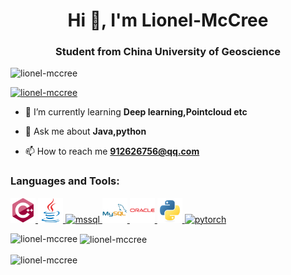 <h1 align="center">Hi 👋, I'm Lionel-McCree</h1>
<h3 align="center">Student from China University of Geoscience</h3>

<p align="left"> <img src="https://komarev.com/ghpvc/?username=lionel-mccree&label=Profile%20views&color=0e75b6&style=flat" alt="lionel-mccree" /> </p>

<p align="left"> <a href="https://github.com/ryo-ma/github-profile-trophy"><img src="https://github-profile-trophy.vercel.app/?username=lionel-mccree" alt="lionel-mccree" /></a> </p>

- 🌱 I’m currently learning **Deep learning,Pointcloud etc**

- 💬 Ask me about **Java,python**

- 📫 How to reach me **912626756@qq.com**


<h3 align="left">Languages and Tools:</h3>
<p align="left"> <a href="https://www.w3schools.com/cpp/" target="_blank"> <img src="https://raw.githubusercontent.com/devicons/devicon/master/icons/cplusplus/cplusplus-original.svg" alt="cplusplus" width="40" height="40"/> </a> <a href="https://www.java.com" target="_blank"> <img src="https://raw.githubusercontent.com/devicons/devicon/master/icons/java/java-original.svg" alt="java" width="40" height="40"/> </a> <a href="https://www.microsoft.com/en-us/sql-server" target="_blank"> <img src="https://cdn.worldvectorlogo.com/logos/microsoft-sql-server.svg" alt="mssql" width="40" height="40"/> </a> <a href="https://www.mysql.com/" target="_blank"> <img src="https://raw.githubusercontent.com/devicons/devicon/master/icons/mysql/mysql-original-wordmark.svg" alt="mysql" width="40" height="40"/> </a> <a href="https://www.oracle.com/" target="_blank"> <img src="https://raw.githubusercontent.com/devicons/devicon/master/icons/oracle/oracle-original.svg" alt="oracle" width="40" height="40"/> </a> <a href="https://www.python.org" target="_blank"> <img src="https://raw.githubusercontent.com/devicons/devicon/master/icons/python/python-original.svg" alt="python" width="40" height="40"/> </a> <a href="https://pytorch.org/" target="_blank"> <img src="https://www.vectorlogo.zone/logos/pytorch/pytorch-icon.svg" alt="pytorch" width="40" height="40"/> </a> </p>

<p><img align="left" src="https://github-readme-stats.vercel.app/api/top-langs?username=lionel-mccree&show_icons=true&locale=en&layout=compact" alt="lionel-mccree" /></p>

<p>&nbsp;<img align="center" src="https://github-readme-stats.vercel.app/api?username=lionel-mccree&show_icons=true&locale=en" alt="lionel-mccree" /></p>

<p><img align="center" src="https://github-readme-streak-stats.herokuapp.com/?user=lionel-mccree&" alt="lionel-mccree" /></p>
